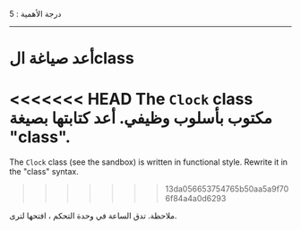 درجة الأهمية : 5

---

# أعد صياغة الclass

<<<<<<< HEAD
The `Clock` class مكتوب بأسلوب وظيفي. أعد كتابتها بصيغة "class".
=======
The `Clock` class (see the sandbox) is written in functional style. Rewrite it in the "class" syntax.
>>>>>>> 13da056653754765b50aa5a9f706f84a4a0d6293

ملاحظة. تدق الساعة في وحدة التحكم ، افتحها لترى.